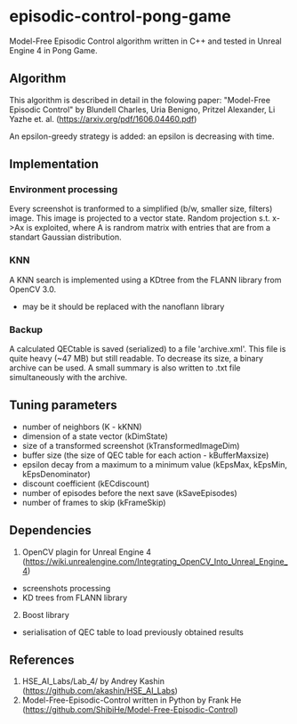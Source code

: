 # episodic-control-pong-game
Model-Free Episodic Control algorithm written in C++ and tested in Unreal Engine 4 in Pong Game.

## Algorithm
This algorithm is described in detail in the folowing paper: 
"Model-Free Episodic Control" by Blundell Charles, Uria Benigno, Pritzel Alexander, Li Yazhe et. al. (https://arxiv.org/pdf/1606.04460.pdf)

An epsilon-greedy strategy is added: an epsilon is decreasing with time.

## Implementation
### Environment processing
Every screenshot is tranformed to a simplified (b/w, smaller size, filters) image. This image is projected to a vector state.
Random projection s.t. x->Ax is exploited, where A is randrom matrix with entries that are from a standart Gaussian distribution. 
### KNN
A KNN search is implemented using a KDtree from the FLANN library from OpenCV 3.0.
* may be it should be replaced with the nanoflann library
### Backup
A calculated QECtable is saved (serialized) to a file 'archive.xml'. This file is quite heavy (~47 MB) but still readable. To decrease its size, a binary archive can be used.
A small summary is also written to .txt file simultaneously with the archive. 

## Tuning parameters
* number of neighbors (K - kKNN)
* dimension of a state vector (kDimState)
* size of a transformed screenshot (kTransformedImageDim)
* buffer size (the size of QEC table for each action - kBufferMaxsize)
* epsilon decay from a maximum to a minimum value (kEpsMax, kEpsMin, kEpsDenominator)
* discount coefficient (kECdiscount)
* number of episodes before the next save (kSaveEpisodes)
* number of frames to skip (kFrameSkip)

## Dependencies
1. OpenCV plagin for Unreal Engine 4 (https://wiki.unrealengine.com/Integrating_OpenCV_Into_Unreal_Engine_4)
  - screenshots processing
  - KD trees from FLANN library
2. Boost library
  - serialisation of QEC table to load previously obtained results
  
## References
1. HSE_AI_Labs/Lab_4/ by Andrey Kashin (https://github.com/akashin/HSE_AI_Labs)
2. Model-Free-Episodic-Control written in Python by Frank He (https://github.com/ShibiHe/Model-Free-Episodic-Control)
